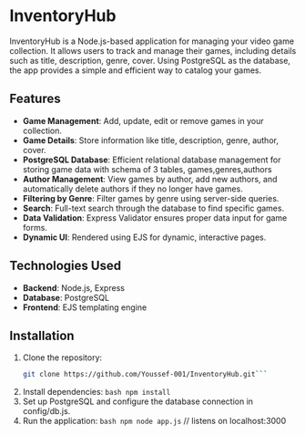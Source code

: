 # InventoryHub

InventoryHub is a Node.js-based application for managing your video game collection. It allows users to track and manage their games, including details such as title, description, genre, cover. Using PostgreSQL as the database, the app provides a simple and efficient way to catalog your games.

## Features
- **Game Management**: Add, update, edit or remove games in your collection.
- **Game Details**: Store information like title, description, genre, author, cover.
- **PostgreSQL Database**: Efficient relational database management for storing game data with schema of 3 tables, games,genres,authors
- **Author Management**: View games by author, add new authors, and automatically delete authors if they no longer have games.
- **Filtering by Genre**: Filter games by genre using server-side queries.
- **Search**: Full-text search through the database to find specific games.
- **Data Validation**: Express Validator ensures proper data input for game forms.
- **Dynamic UI**: Rendered using EJS for dynamic, interactive pages.

## Technologies Used
- **Backend**: Node.js, Express
- **Database**: PostgreSQL
- **Frontend**: EJS templating engine

## Installation

1. Clone the repository:
   ```bash
   git clone https://github.com/Youssef-001/InventoryHub.git```
2. Install dependencies: ```bash npm install```
3. Set up PostgreSQL and configure the database connection in config/db.js.
4. Run the application: ```bash npm node app.js``` // listens on localhost:3000
